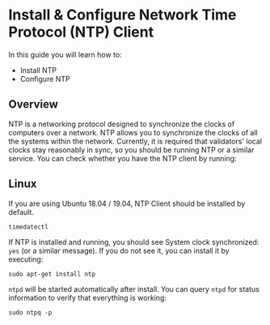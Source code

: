 # Install & Configure Network Time Protocol (NTP) Client

In this guide you will learn how to:

* Install NTP
* Configure NTP

## Overview

NTP is a networking protocol designed to synchronize the clocks of computers over a network. NTP allows you to synchronize the clocks of all the systems within the network. Currently, it is required that validators' local clocks stay reasonably in sync, so you should be running NTP or a similar service. You can check whether you have the NTP client by running:

## Linux

If you are using Ubuntu 18.04 / 19.04, NTP Client should be installed by default.

```
timedatectl
```

If NTP is installed and running, you should see System clock synchronized: `yes` (or a similar message). If you do not see it, you can install it by executing:

```
sudo apt-get install ntp
```

`ntpd` will be started automatically after install. You can query `ntpd` for status information to verify that everything is working:

```
sudo ntpq -p
```
